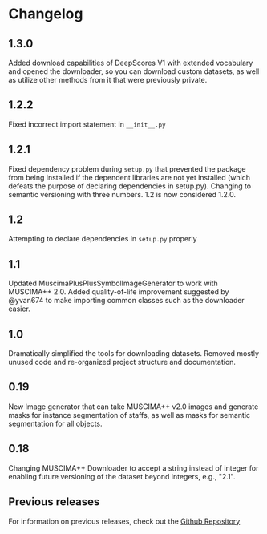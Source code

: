 Changelog
=========

1.3.0
-----
Added download capabilities of DeepScores V1 with extended vocabulary and
opened the downloader, so you can download custom datasets, as well as utilize
other methods from it that were previously private.

1.2.2
-----
Fixed incorrect import statement in `__init__.py`

1.2.1
-----
Fixed dependency problem during `setup.py` that prevented the package from being 
installed if the dependent libraries are not yet installed (which defeats
the purpose of declaring dependencies in setup.py).
Changing to semantic versioning with three numbers. 
1.2 is now considered 1.2.0.

1.2
---
Attempting to declare dependencies in `setup.py` properly

1.1
---
Updated MuscimaPlusPlusSymbolImageGenerator to work with MUSCIMA++ 2.0.
Added quality-of-life improvement suggested by @yvan674 to make importing 
common classes such as the downloader easier.


1.0
---
Dramatically simplified the tools for downloading datasets. 
Removed mostly unused code and re-organized project structure and documentation.

0.19
----
New Image generator that can take MUSCIMA++ v2.0 images and 
generate masks for instance segmentation of staffs, as well as
masks for semantic segmentation for all objects.

0.18
----
Changing MUSCIMA++ Downloader to accept a string instead of integer for enabling
future versioning of the dataset beyond integers, e.g., "2.1".

Previous releases
-----------------
For information on previous releases, check out the [Github Repository](https://github.com/apacha/OMR-Datasets/releases)